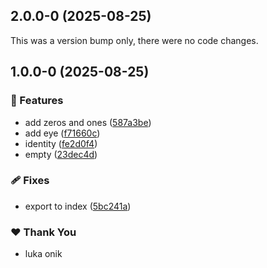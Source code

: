 ## 2.0.0-0 (2025-08-25)

This was a version bump only, there were no code changes.

## 1.0.0-0 (2025-08-25)

### 🚀 Features

- add zeros and ones ([587a3be](https://github.com/lukonik/numpyjs/commit/587a3be))
- add eye ([f71660c](https://github.com/lukonik/numpyjs/commit/f71660c))
- identity ([fe2d0f4](https://github.com/lukonik/numpyjs/commit/fe2d0f4))
- empty ([23dec4d](https://github.com/lukonik/numpyjs/commit/23dec4d))

### 🩹 Fixes

- export to index ([5bc241a](https://github.com/lukonik/numpyjs/commit/5bc241a))

### ❤️ Thank You

- luka onik